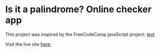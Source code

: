 # Is it a palindrome? Online checker app

This project was inspired by the FreeCodeCamp javaScript project: 
[text](https://www.freecodecamp.org/learn/javascript-algorithms-and-data-structures-v8/#build-a-palindrome-checker-project)

Visit the live site [here:](https://ericjonesdev.github.io/palindrome-checker/)